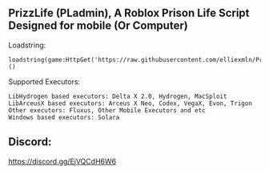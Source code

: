 ## PrizzLife (PLadmin), A Roblox Prison Life Script Designed for mobile (Or Computer)
Loadstring:
```
loadstring(game:HttpGet('https://raw.githubusercontent.com/elliexmln/PrizzLife/main/pladmin.lua'))()
```

Supported Executors:
```
LibHydrogen based executors: Delta X 2.0, Hydrogen, MacSploit
LibArceusX based executors: Arceus X Neo, Codex, VegaX, Evon, Trigon
Other executors: Fluxus, Other Mobile Executors and etc
Windows based executors: Solara
```

## Discord:
https://discord.gg/EjVQCdH6W6
